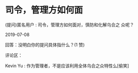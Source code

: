 # 司令，管理方如何面

(提问)匿名用户 : 司令，管理方如何面对，慎防和化解乌合之 众呢？

2019-07-08

回答：没明白你的提问具体指什么？(1 赞)

评论区：

Kevin Yu : 作为管理者，不是应该利用全体乌合之众特性么[偷笑]
